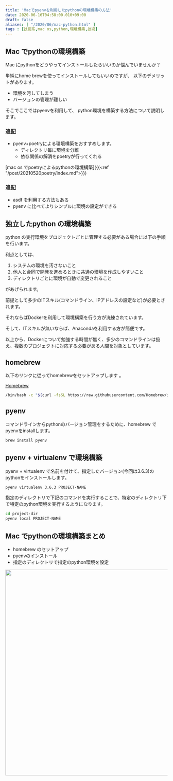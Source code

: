 ```yaml
---
title: 'Macでpyenvを利用したpythonの環境構築の方法'
date: 2020-06-16T04:58:00.010+09:00
draft: false
aliases: [ "/2020/06/mac-python.html" ]
tags : [技術系,mac os,python,環境構築,技術]
---
```


## Mac でpythonの環境構築

Mac にpythonをどうやってインストールしたらいいのか悩んでいませんか？

単純にhome brewを使ってインストールしてもいいのですが、
以下のデメリットがあります。
- 環境を汚してしまう
- バージョンの管理が難しい

そこでここではpyenvを利用して、
python環境を構築する方法について説明します。

### 追記
- pyenv+poetryによる環境構築をおすすめします。
  - ディレクトリ毎に環境を分離    
  - 依存関係の解消をpoetryが行ってくれる

[mac os でpoetryによるpythonの環境構築]({{<ref "/post/20210520poetry/index.md">}})

### 追記
- asdf を利用する方法もある
- pyenv に比べてよりシンプルに環境の設定ができる

## 独立したpython の環境構築

python の実行環境をプロジェクトごとに管理する必要がある場合に以下の手順を行います。

利点としては、

1.  システムの環境を汚さないこと
2.  他人と合同で開発を進めるときに共通の環境を作成しやすいこと
3.  ディレクトリごとに環境が自動で変更されること

があげられます。

前提として多少のITスキル(コマンドライン、IPアドレスの設定など)が必要とされます。

それならばDockerを利用して環境構築を行う方が洗練されています。

そして、ITスキルが無いならば、Anacondaを利用する方が簡便です。

以上から、Dockerについて勉強する時間が無く、多少のコマンドラインは扱え、複数のプロジェクトに対応する必要がある人間を対象としています。

## homebrew

以下のリンクに従ってhomebrewをセットアップします 。

[Homebrew](https://brew.sh/index_ja)

```sh
/bin/bash -c "$(curl -fsSL https://raw.githubusercontent.com/Homebrew/install/master/install.sh)"  

```

## pyenv

コマンドラインからpythonのバージョン管理をするために、homebrew でpyenvをinstallします。

```sh
brew install pyenv
```

## pyenv + virtualenv で環境構築

pyenv + virtualenv で名前を付けて、指定したバージョン(今回は3.6.3)のpythonをインストールします。

```sh
pyenv virtualenv 3.6.3 PROJECT-NAME 
```

指定のディレクトリで下記のコマンドを実行することで、特定のディレクトリ下で特定のpython環境を実行するようになります。

```sh
cd project-dir   
pyenv local PROJECT-NAME
```

## Mac でpythonの環境構築まとめ

*   homebrew のセットアップ
*   pyenvのインストール
*   指定のディレクトリで指定のpython環境を設定

<a href="//af.moshimo.com/af/c/click?a_id=2274112&p_id=1386&pc_id=2364&pl_id=48429&guid=ON" rel="nofollow" referrerpolicy="no-referrer-when-downgrade"><img src="//image.moshimo.com/af-img/0598/000000048429.png" width="640" height="640" style="border:none;"></a><img src="//i.moshimo.com/af/i/impression?a_id=2274112&p_id=1386&pc_id=2364&pl_id=48429" width="1" height="1" style="border:none;">